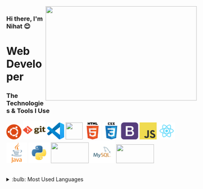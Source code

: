<img src=https://media.giphy.com/media/MeJgB3yMMwIaHmKD4z/giphy.gif align="right" width="400" height="250">

### Hi there, I'm Nihat :blush:

# Web Developer

### The Technologies & Tools I Use

<img src=  "https://raw.githubusercontent.com/github/explore/80688e429a7d4ef2fca1e82350fe8e3517d3494d/topics/ubuntu/ubuntu.png" width="40" height="40" style="max-width: 100%;"> <img src="https://raw.githubusercontent.com/github/explore/80688e429a7d4ef2fca1e82350fe8e3517d3494d/topics/git/git.png" width="60" height="50" style="max-width: 100%;"> <img src="https://raw.githubusercontent.com/github/explore/bbd48b997e8d0bef63f676eca4da5e1f76487b56/topics/visual-studio-code/visual-studio-code.png" width="45" height="45"> <img src="https://seeklogo.com/images/I/intellij-idea-logo-F0395EF783-seeklogo.com.png" width="45" height="45"> <img src="https://raw.githubusercontent.com/github/explore/80688e429a7d4ef2fca1e82350fe8e3517d3494d/topics/html/html.png" width="45" height="45" style="max-width: 100%;">  <img src="https://raw.githubusercontent.com/github/explore/80688e429a7d4ef2fca1e82350fe8e3517d3494d/topics/css/css.png" width="45" height="45" style="max-width: 100%;">  <img src="https://raw.githubusercontent.com/github/explore/80688e429a7d4ef2fca1e82350fe8e3517d3494d/topics/bootstrap/bootstrap.png" width="45" height="45" style="max-width: 100%;">
  <img src="https://raw.githubusercontent.com/github/explore/80688e429a7d4ef2fca1e82350fe8e3517d3494d/topics/javascript/javascript.png" width="45" height="45" style="max-width: 100%;">
  <img src="https://raw.githubusercontent.com/github/explore/80688e429a7d4ef2fca1e82350fe8e3517d3494d/topics/react/react.png" width="45" height="45" style="max-width: 100%;">
  <img src="https://raw.githubusercontent.com/github/explore/5b3600551e122a3277c2c5368af2ad5725ffa9a1/topics/java/java.png" width="55" height="55" style="max-width: 100%;">
  <img src="https://raw.githubusercontent.com/github/explore/80688e429a7d4ef2fca1e82350fe8e3517d3494d/topics/python/python.png" width="55" height="55" style="max-width: 100%;">
  <img src="https://github.com/nihatctnn/nihatctnn/assets/96945187/ea2a8bf1-0b9f-45aa-8819-e956b309f7f7" width="100" height="55" style="max-width: 100%;">
  <img src=  "https://raw.githubusercontent.com/github/explore/80688e429a7d4ef2fca1e82350fe8e3517d3494d/topics/mysql/mysql.png" width="65" height="60" style="max-width: 100%;">
  <img src=  "https://github.com/nihatctnn/nihatctnn/assets/96945187/351a3118-92de-4a16-a44f-1a5f1eb44c47" width="100" height="50" style="max-width: 100%;">

<br />

<details>
<summary>:bulb: Most Used Languages</summary>
<img src="https://github-readme-stats.vercel.app/api/top-langs/?username=nihatctnn&layout=compact">
</details>

[linkedin]: https://www.linkedin.com/in/nihat-%C3%A7etin-468b92188/


<!--
<details>
<summary>:bulb: GitHub Stats</summary>
<img src="https://github-readme-stats.vercel.app/api?username=nihatctnn&show_icons=true&theme=tokyonight">
</details>
-->